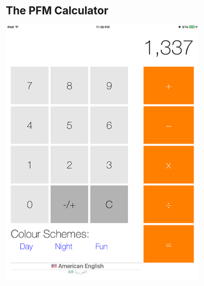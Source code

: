 # The PFM Calculator

![alt text](https://github.com/PFranklinM/ThePFMCalculator/blob/master/Screen%20Shot%202015-10-29%20at%2011.38.21%20PM.png "The App")



